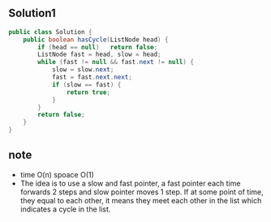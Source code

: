 ## Solution1
``` java
public class Solution {
    public boolean hasCycle(ListNode head) {
        if (head == null)   return false;
        ListNode fast = head, slow = head;
        while (fast != null && fast.next != null) {
            slow = slow.next;
            fast = fast.next.next;
            if (slow == fast) {
                return true;
            }
        }
        return false; 
    }
}
```

## note 
* time O(n) spoace O(1)
* The idea is to use a slow and fast pointer, a fast pointer each time forwards 2 steps and slow pointer moves 1 step. If 
at some point of time, they equal to each other, it means they meet each other in the list which indicates a cycle in the list.
